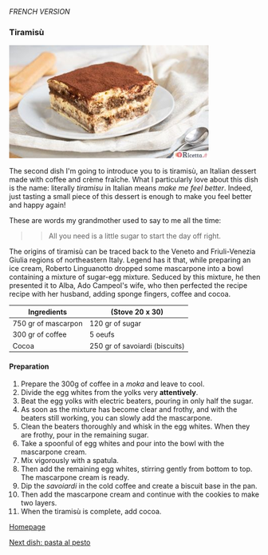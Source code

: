 *FRENCH VERSION*

### Tiramisù

![alt text](tiramisu-classico.jpg)

The second dish I'm going to introduce you to is tiramisù, an Italian dessert made with coffee and crème fraîche. 
What I particularly love about this dish is the name: literally *tiramisu* in Italian means _make me feel better_.
Indeed, just tasting a small piece of this dessert is enough to make you feel better and happy again!

These are words my grandmother used to say to me all the time:
>> All you need is a little sugar to start the day off right.

The origins of tiramisù can be traced back to the Veneto and Friuli-Venezia Giulia regions of northeastern Italy. 
Legend has it that, while preparing an ice cream, Roberto Linguanotto dropped some mascarpone into a bowl containing a mixture of
sugar-egg mixture. Seduced by this mixture, he then presented it to Alba, Ado Campeol's wife, who then perfected the recipe 
recipe with her husband, adding sponge fingers, coffee and cocoa.

 Ingredients       | (Stove 20 x 30) 
-------------------|--------------------
750 gr of mascarpon|  120 gr of sugar            
300 gr of coffee   |  5 oeufs           
Cocoa              |  250 gr of savoiardi (biscuits)

#### Preparation
1. Prepare the 300g of coffee in a _moka_ and leave to cool.
2. Divide the egg whites from the yolks very **attentively**.
3. Beat the egg yolks with electric beaters, pouring in only half the sugar.
4. As soon as the mixture has become clear and frothy, and with the beaters still working, you can slowly add the mascarpone.
5. Clean the beaters thoroughly and whisk in the egg whites. When they are frothy, pour in the remaining sugar.
6. Take a spoonful of egg whites and pour into the bowl with the mascarpone cream.
7. Mix vigorously with a spatula.
8. Then add the remaining egg whites, stirring gently from bottom to top. The mascarpone cream is ready.
9. Dip the _savoiardi_ in the cold coffee and create a biscuit base in the pan.
10. Then add the mascarpone cream and continue with the cookies to make two layers.
11. When the tiramisù is complete, add cocoa.

[Homepage](README.md)

[Next dish: pasta al pesto](pesto.md)

